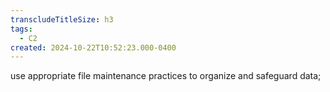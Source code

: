 ```yaml
---
transcludeTitleSize: h3
tags:
  - C2
created: 2024-10-22T10:52:23.000-0400
---
```

use appropriate file maintenance practices to organize and safeguard data;